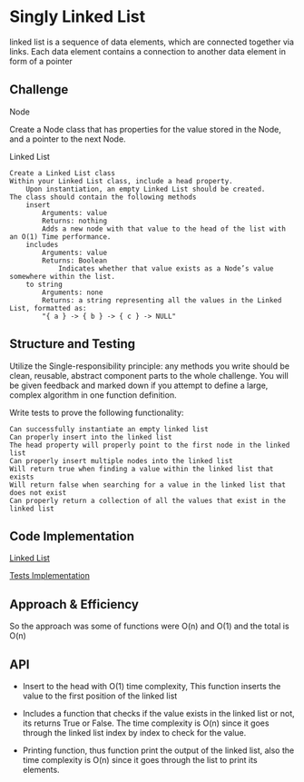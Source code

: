 # Singly Linked List

linked list is a sequence of data elements, which are connected together via links. Each data element contains a connection to another data element in form of a pointer

## Challenge

Node

Create a Node class that has properties for the value stored in the Node, and a pointer to the next Node.

Linked List

    Create a Linked List class
    Within your Linked List class, include a head property.
        Upon instantiation, an empty Linked List should be created.
    The class should contain the following methods
        insert
            Arguments: value
            Returns: nothing
            Adds a new node with that value to the head of the list with an O(1) Time performance.
        includes
            Arguments: value
            Returns: Boolean
                Indicates whether that value exists as a Node’s value somewhere within the list.
        to string
            Arguments: none
            Returns: a string representing all the values in the Linked List, formatted as:
            "{ a } -> { b } -> { c } -> NULL"

## Structure and Testing

Utilize the Single-responsibility principle: any methods you write should be clean, reusable, abstract component parts to the whole challenge. You will be given feedback and marked down if you attempt to define a large, complex algorithm in one function definition.

Write tests to prove the following functionality:

    Can successfully instantiate an empty linked list
    Can properly insert into the linked list
    The head property will properly point to the first node in the linked list
    Can properly insert multiple nodes into the linked list
    Will return true when finding a value within the linked list that exists
    Will return false when searching for a value in the linked list that does not exist
    Can properly return a collection of all the values that exist in the linked list

## Code Implementation

[Linked List](https://github.com/QamarAlkhatib/data-structures-and-algorithms-401/blob/main/code401/Singly-Linked-Lists/single-linked-list/single_linked_list/linked_list.py)

[Tests Implementation](https://github.com/QamarAlkhatib/data-structures-and-algorithms-401/blob/main/code401/Singly-Linked-Lists/single-linked-list/tests/test_single_linked_list.py)

## Approach & Efficiency

So the approach was some of functions were O(n) and O(1) and the total is O(n)

## API

- Insert to the head with O(1) time complexity, This function inserts the value to the first position of the linked list

- Includes a function that checks if the value exists in the linked list or not, its returns True or False. The time complexity is O(n) since it goes through the linked list index by index to check for the value.

- Printing function, thus function print the output of the linked list, also the time complexity is O(n) since it goes through the list to print its elements.

